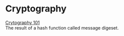 # Cryptography  
[Crytography 101](https://stormpath.com/blog/cryptography-101#:~:text=Ciphers%20are%20algorithms%20that%20can,used%20for%20passwords%20and%20checksums.)  
The result of a hash function called message digeset.
